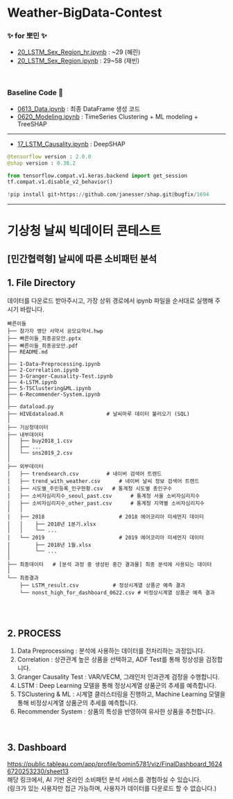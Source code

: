 # Weather-BigData-Contest

### ✨ **for 뽀민** ✨ 
* [20_LSTM_Sex_Region_hr.ipynb](https://github.com/jbeen2/Weather-BigData-Contest/blob/jbeen2/20_LSTM_Sex_Region_hr.ipynb) : ~29 (혜린)
* [20_LSTM_Sex_Region.ipynb](https://github.com/jbeen2/Weather-BigData-Contest/blob/jbeen2/20_LSTM_Sex_Region.ipynb) : 29~58 (재빈)

<br> 

### Baseline Code 🐷

* [0613_Data.ipynb](https://github.com/jbeen2/Weather-BigData-Contest/blob/jbeen2/0613_Data.ipynb) : 최종 DataFrame 생성 코드
* [0620_Modeling.ipynb](https://github.com/jbeen2/Weather-BigData-Contest/blob/jbeen2/0613_Modeling.ipynb) : TimeSeries Clustering + ML modeling + TreeSHAP 

--- 
* [17_LSTM_Causality.ipynb](https://github.com/jbeen2/Weather-BigData-Contest/blob/jbeen2/17_LSTM_Causality.ipynb) : DeepSHAP 
```python
@tensorflow version : 2.0.0 
@shap version : 0.38.2

from tensorflow.compat.v1.keras.backend import get_session
tf.compat.v1.disable_v2_behavior()

!pip install git+https://github.com/janesser/shap.git@bugfix/1694
```

---
# 기상청 날씨 빅데이터 콘테스트 
## [민간협력형] 날씨에 따른 소비패턴 분석 

## 1. File Directory    

데이터를 다운로드 받아주시고, 가장 상위 경로에서 ipynb 파일을 순서대로 실행해 주시기 바랍니다.

```shell
빠른이들
├── 참가자 명단 서약서 공모요약서.hwp 
├── 빠른이들_최종공모안.pptx
├── 빠른이들_최종공모안.pdf
├── README.md
│
├── 1-Data-Preprocessing.ipynb
├── 2-Correlation.ipynb  
├── 3-Granger-Causality-Test.ipynb 
├── 4-LSTM.ipynb 
├── 5-TSClustering&ML.ipynb
├── 6-Recommender-System.ipynb
│
├── dataload.py
├── HIVEdataload.R 		        # 날씨마루 데이터 불러오기 (SQL) 
│
├── 기상청데이터
├── 내부데이터  		 
│   ├── buy2018_1.csv 
│   ├── ...
│   └── sns2019_2.csv  		   
│
├── 외부데이터      
│   ├── trendsearch.csv  		# 네이버 검색어 트렌드 
│   ├── trend_with_weather.csv  	# 네이버 날씨 정보 검색어 트렌드 
│   ├── 시도별_주민등록_인구현황.csv  	# 통계청 시도별 총인구수  
│   ├── 소비자심리지수_seoul_past.csv  	# 통계청 서울 소비자심리지수  
│   ├── 소비자심리지수_other_past.csv  	# 통계청 지역별 소비자심리지수  
│   │
│   ├── 2018  		                # 2018 에어코리아 미세먼지 데이터  
│   │    ├── 2018년 1분기.xlsx
│   │    └── ...  
│   └── 2019  		                # 2019 에어코리아 미세먼지 데이터  
│        ├── 2018년 1월.xlsx
│        └── ...    
│
├── 최종데이터   # [분석 과정 중 생성된 중간 결과물] 최종 분석에 사용되는 데이터 
│
└── 최종결과     
    ├── LSTM_result.csv  		  # 정상시계열 상품군 예측 결과 
    └── nonst_high_for_dashboard_0622.csv # 비정상시계열 상품군 예측 결과  
 

```


<br>


## 2. PROCESS  
1. Data Preprocessing : 분석에 사용하는 데이터를 전처리하는 과정입니다. 
2. Correlation : 상관관계 높은 상품을 선택하고, ADF Test를 통해 정상성을 검정합니다. 
3. Granger Causality Test : VAR/VECM, 그래인저 인과관계 검정을 수행합니다. 
4. LSTM : Deep Learning 모델을 통해 정상시계열 상품군의 추세를 예측합니다. 
5. TSClustering & ML : 시계열 클러스터링을 진행하고, Machine Learning 모델을 통해 비정상시계열 상품군의 추세를 예측합니다. 
6. Recommender System : 상품의 특성을 반영하여 유사한 상품을 추천합니다. 

<br>


## 3. Dashboard 
https://public.tableau.com/app/profile/bomin5781/viz/FinalDashboard_16246720253230/sheet13  <br>
해당 링크에서, AI 기반 온라인 소비패턴 분석 서비스를 경험하실 수 있습니다.  <br>
(링크가 있는 사용자만 접근 가능하며, 사용자가 데이터를 다운로드 할 수 없습니다.) 


<br> 

